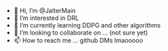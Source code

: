 - 👋 Hi, I’m @JalterMain
- 👀 I’m interested in DRL
- 🌱 I’m currently learning DDPG and other algorithms
- 💞️ I’m looking to collaborate on ... (not sure yet)
- 📫 How to reach me ... github DMs lmaooooo

<!---
JalterMain/JalterMain is a ✨ special ✨ repository because its `README.md` (this file) appears on your GitHub profile.
You can click the Preview link to take a look at your changes.
--->
